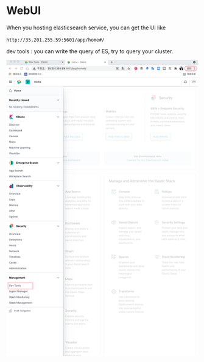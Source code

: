 # WebUI

When you hosting elasticsearch service, you can get the UI like 

`http://35.201.255.59:5601/app/home#/`

dev tools : you can write the query of ES, try to query your cluster.

<img src='./assets/devt_1.png'></img>